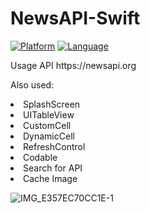 # NewsAPI-Swift

<p><a target="_blank" rel="noopener noreferrer" href="https://camo.githubusercontent.com/d7cd389edadfcc370bfab88a7a4fcaed39aaa1c950a5f850b25f917f3d1e4d58/68747470733a2f2f696d672e736869656c64732e696f2f62616467652f706c6174666f726d2d694f532d626c75652e737667"><img src="https://camo.githubusercontent.com/d7cd389edadfcc370bfab88a7a4fcaed39aaa1c950a5f850b25f917f3d1e4d58/68747470733a2f2f696d672e736869656c64732e696f2f62616467652f706c6174666f726d2d694f532d626c75652e737667" alt="Platform" data-canonical-src="https://img.shields.io/badge/platform-iOS-blue.svg" style="max-width:100%;"></a>
  <a target="_blank" rel="noopener noreferrer" href="https://camo.githubusercontent.com/249f6cdf26a5c0134ea21021c361d76fc49ec229161b6313c4f74d27f2de4c20/68747470733a2f2f696d672e736869656c64732e696f2f62616467652f6c616e67756167652d53776966742d6f72616e67652e737667"><img src="https://camo.githubusercontent.com/249f6cdf26a5c0134ea21021c361d76fc49ec229161b6313c4f74d27f2de4c20/68747470733a2f2f696d672e736869656c64732e696f2f62616467652f6c616e67756167652d53776966742d6f72616e67652e737667" alt="Language" data-canonical-src="https://img.shields.io/badge/language-Swift-orange.svg" style="max-width:100%;"></a>
</p>

<p>Usage API https://newsapi.org </p>

<p>Also used:</p>

<li> SplashScreen</li>
<li> UITableView</li>
<li> CustomCell</li>
<li> DynamicСell</li>
<li> RefreshControl</li>
<li> Codable</li>
<li> Search for API</li>
<li> Cache Image</li>
<p></p>

![IMG_E357EC70CC1E-1](https://user-images.githubusercontent.com/15727518/123932372-0e1e7480-d99a-11eb-8144-4d4d229fad3b.jpeg)
